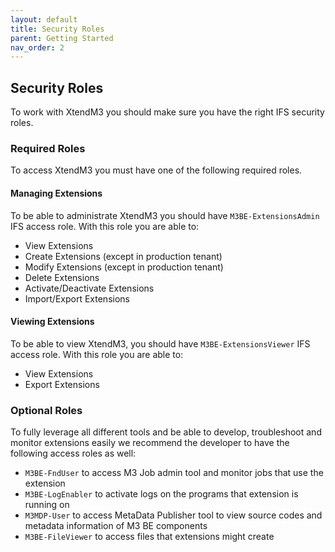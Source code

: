 ```yaml
---
layout: default
title: Security Roles
parent: Getting Started
nav_order: 2
---
```


## Security Roles
To work with XtendM3 you should make sure you have the right IFS security roles.

### Required Roles
To access XtendM3 you must have one of the following required roles.

#### Managing Extensions
To be able to administrate XtendM3 you should have `M3BE-ExtensionsAdmin` IFS access role. With this role you are able to:

* View Extensions
* Create Extensions (except in production tenant)
* Modify Extensions (except in production tenant)
* Delete Extensions 
* Activate/Deactivate Extensions
* Import/Export Extensions

#### Viewing Extensions
To be able to view XtendM3, you should have `M3BE-ExtensionsViewer` IFS access role. With this role you are able to:

* View Extensions
* Export Extensions

### Optional Roles
To fully leverage all different tools and be able to develop, troubleshoot and monitor extensions easily we recommend the
developer to have the following access roles as well:

* `M3BE-FndUser` to access M3 Job admin tool and monitor jobs that use the extension
* `M3BE-LogEnabler` to activate logs on the programs that extension is running on
* `M3MDP-User` to access MetaData Publisher tool to view source codes and metadata information of M3 BE components
* `M3BE-FileViewer` to access files that extensions might create